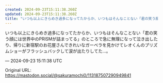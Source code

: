 ```yaml
---
created: 2024-09-23T15:11:38.260Z
updated: 2024-09-23T15:11:38.260Z
title: "いつも以上にきらめき過多になってたからか、いつもはそんなことない「君の笑う顔には[...]"
---
```


<p>いつも以上にきらめき過多になってたからか、いつもはそんなことない「君の笑う顔には世界中のPRISMが詰まってる」のところで急に無理になって泣き出したり、帰りに新宿駅のお花屋さんできれいなガーベラを見かけてレオくんのプリズムショーがフラッシュバックして涙が出たりしてた…。</p>

&mdash; 2024-09-23 15:11:38 UTC

Original URL: https://mastodon.social/@sakuramochi0/113187507290949841
